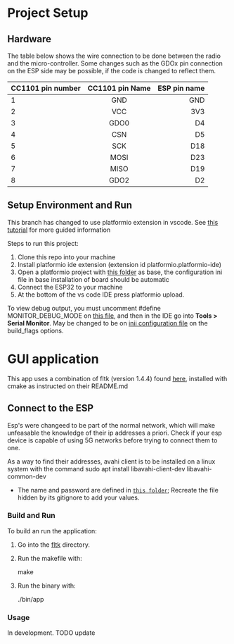 # Project Setup

## Hardware 


The table below shows the wire connection to be done between the radio and the micro-controller.
Some changes such as the GDOx pin connection on the ESP side may be possible, if the code is changed to reflect them.


| CC1101 pin number | CC1101 pin Name | ESP pin name |
|:------------------|:---------------:|-------------:|
| 1                 |       GND       |          GND |
| 2                 |       VCC       |          3V3 |
| 3                 |      GDO0       |           D4 |
| 4                 |       CSN       |           D5 |
| 5                 |       SCK       |          D18 |
| 6                 |      MOSI       |          D23 |
| 7                 |      MISO       |          D19 |
| 8                 |      GDO2       |           D2 |

## Setup Environment and Run

This branch has changed to use platformio extension in vscode.
See 
[this tutorial](https://docs.platformio.org/en/latest/integration/ide/vscode.html) for more guided information

Steps to run this project:

1. Clone this repo into your machine
2. Install platformio ide extension (extension id platformio.platformio-ide)
3. Open a platformio project with [this folder](../wifi_firmware_esp32/) as base, the configuration ini
file in base installation of board should be automatic
4. Connect the ESP32 to your machine
6. At the bottom of the vs code IDE press platformio upload. 

To view debug output, you must uncomment #define MONITOR_DEBUG_MODE on [this file](../wifi_firmware_esp32/include/arduinoGlue.h),
and then in the IDE go into **Tools >  Serial Monitor**.  May be changed to be on [inii configuration file](../wifi_firmware_esp32/platformio.ini)
on the build_flags options. 

# GUI application

This app uses a combination of fltk (version 1.4.4) found [here](https://github.com/fltk/fltk), installed with cmake as instructed
on their README.md

## Connect to the ESP

Esp's were changeed to be part of the normal network, which will make unfeasable the knowledge of their ip addresses a priori. Check if
your esp device is capable of using 5G networks before trying to connect them to one.

As a way to find their addresses, avahi client is to be installed on a linux system with the command 
sudo apt install libavahi-client-dev libavahi-common-dev

- The name and password are defined in [`this folder`](../wifi_firmware_esp32/src/wifi_config/); Recreate the file
hidden by its gitignore to add your values.

### Build and Run

To build an run the application:

1. Go into the [fltk](../fltk_app/) directory.

2. Run the makefile with:

    make

3. Run the binary with:

    ./bin/app

### Usage

In development. TODO update
